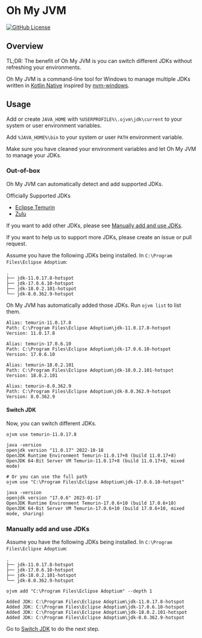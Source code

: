 # Oh My JVM

[![GitHub License](https://img.shields.io/github/license/Omico/OhMyJVM?style=for-the-badge)](https://www.gnu.org/licenses/gpl-3.0.html)

## Overview

TL;DR: The benefit of Oh My JVM is you can switch different JDKs without refreshing your environments.

Oh My JVM is a command-line tool for
Windows to manage multiple JDKs written in [Kotlin Native](https://kotlinlang.org/docs/native-overview.html) inspired by [nvm-windows](https://github.com/coreybutler/nvm-windows).

## Usage

Add or create `JAVA_HOME` with `%USERPROFILE%\.ojvm\jdk\current` to your system or user environment variables.

Add `%JAVA_HOME%\bin` to your system or user `PATH` environment variable.

Make sure you have cleaned your environment variables and let Oh My JVM to manage your JDKs.

### Out-of-box

Oh My JVM can automatically detect and add supported JDKs.

Officially Supported JDKs

- [Eclipse Temurin](https://adoptium.net)
- [Zulu](https://www.azul.com/downloads)

If you want to add other JDKs, please see [Manually add and use JDKs](#manually-add-and-use-jdks).

If you want to help us to support more JDKs, please create an issue or pull request.

Assume you have the following JDKs being installed. In `C:\Program Files\Eclipse Adoptium`:

```text
.
├── jdk-11.0.17.8-hotspot
├── jdk-17.0.6.10-hotspot
├── jdk-18.0.2.101-hotspot
└── jdk-8.0.362.9-hotspot
```

Oh My JVM has automatically added those JDKs. Run `ojvm list` to list them.

```text
Alias: temurin-11.0.17.8
Path: C:\Program Files\Eclipse Adoptium\jdk-11.0.17.8-hotspot
Version: 11.0.17.8

Alias: temurin-17.0.6.10
Path: C:\Program Files\Eclipse Adoptium\jdk-17.0.6.10-hotspot
Version: 17.0.6.10

Alias: temurin-18.0.2.101
Path: C:\Program Files\Eclipse Adoptium\jdk-18.0.2.101-hotspot
Version: 18.0.2.101

Alias: temurin-8.0.362.9
Path: C:\Program Files\Eclipse Adoptium\jdk-8.0.362.9-hotspot
Version: 8.0.362.9
```

#### Switch JDK

Now, you can switch different JDKs.

```text
ojvm use temurin-11.0.17.8 

java -version
openjdk version "11.0.17" 2022-10-18
OpenJDK Runtime Environment Temurin-11.0.17+8 (build 11.0.17+8)
OpenJDK 64-Bit Server VM Temurin-11.0.17+8 (build 11.0.17+8, mixed mode)

# Or you can use the full path
ojvm use "C:\Program Files\Eclipse Adoptium\jdk-17.0.6.10-hotspot"

java -version
openjdk version "17.0.6" 2023-01-17
OpenJDK Runtime Environment Temurin-17.0.6+10 (build 17.0.6+10)
OpenJDK 64-Bit Server VM Temurin-17.0.6+10 (build 17.0.6+10, mixed mode, sharing)
```

### Manually add and use JDKs

Assume you have the following JDKs being installed. In `C:\Program Files\Eclipse Adoptium`:

```text
.
├── jdk-11.0.17.8-hotspot
├── jdk-17.0.6.10-hotspot
├── jdk-18.0.2.101-hotspot
└── jdk-8.0.362.9-hotspot
```

```shell
ojvm add "C:\Program Files\Eclipse Adoptium" --depth 1
```

```text
Added JDK: C:\Program Files\Eclipse Adoptium\jdk-11.0.17.8-hotspot
Added JDK: C:\Program Files\Eclipse Adoptium\jdk-17.0.6.10-hotspot
Added JDK: C:\Program Files\Eclipse Adoptium\jdk-18.0.2.101-hotspot
Added JDK: C:\Program Files\Eclipse Adoptium\jdk-8.0.362.9-hotspot
```

Go to [Switch JDK](#switch-jdk) to do the next step.
